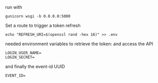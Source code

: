 run with

```
gunicorn wsgi -b 0.0.0.0:5000

```
Set a route to trigger a token refresh
```
echo "REFRESH_URI=$(openssl rand -hex 16)" >> .env
```

needed environment variables to retrieve the token:
and access the API
```
LOGIN_USER_NAME=
LOGIN_SECRET=
```

and finally the event-id UUID
```
EVENT_ID=
```

